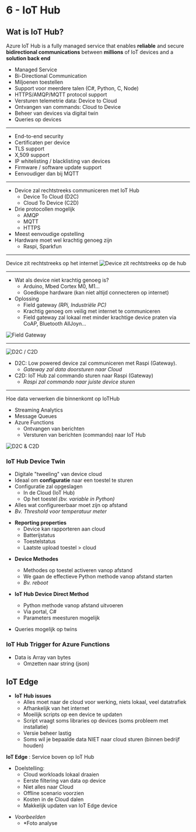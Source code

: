 # 6 - IoT Hub
## Wat is IoT Hub?
Azure IoT Hub is a fully managed service that enables **reliable** and secure **bidirectional communications** between **millions** of IoT devices and a **solution back end**

- Managed Service
- Bi-Directional Communication
- Miljoenen toestellen
- Support voor meerdere talen (C#, Python, C, Node)
- HTTPS/AMQP/MQTT protocol support
- Versturen telemetrie data: Device to Cloud
- Ontvangen van commands: Cloud to Device
- Beheer van devices via digital twin
- Queries op devices
---
- End-to-end security
- Certificaten per device
- TLS support
- X,509 support
- IP whitelisting / blacklisting van devices
- Firmware / software update support
- Eenvoudiger dan bij MQTT
---
- Device zal rechtstreeks communiceren met IoT Hub
  - Device To Cloud (D2C)
  - Cloud To Device (C2D)
- Drie protocollen mogelijk
  - AMQP
  - MQTT
  - HTTPS
- Meest eenvoudige opstelling
- Hardware moet wel krachtig genoeg zijn
  - Raspi, Sparkfun
---
Device zit rechtstreeks op het internet
![Device zit rechtstreeks op de hub](https://i.imgur.com/YAc8Pv8.png)

---
- Wat als device niet krachtig genoeg is?
  - Arduino, Mbed Cortex M0, M1...
  - Goedkope hardware (kan niet altijd connecteren op internet)
- Oplossing
  - Field gateway *(RPi, Industriële PC)*
  - Krachtig genoeg om veilig met internet te communiceren
  - Field gateway zal lokaal met minder krachtige device praten via CoAP, Bluetooth AllJoyn...

![Field Gateway](https://i.imgur.com/sqMdoWf.png)

---
![D2C / C2D](https://i.imgur.com/3RQXsex.png)
- D2C: Low powered device zal communiceren met Raspi (Gateway).
  - *Gateway zal data doorsturen naar Cloud*
- C2D: IoT Hub zal commando sturen naar Raspi (Gateway)
  - *Raspi zal commando naar juiste device sturen*
---
Hoe data verwerken die binnenkomt op IoTHub
- Streaming Analytics
- Message Queues
- Azure Functions
  - Ontvangen van berichten
  - Versturen van berichten (commando) naar IoT Hub

![D2C & C2D](https://i.imgur.com/8TP56YF.png)

### IoT Hub Device Twin
- Digitale "tweeling" van device cloud
- Ideaal om **configuratie** naar een toestel te sturen
- Configuratie zal opgeslagen
  - In de Cloud (IoT Hub)
  - Op het toestel *(bv. variable in Python)*
- Alles wat configureerbaar moet zijn op afstand
- *Bv. Threshold voor temperatuur meter*

+ **Reporting properties**
  + Device kan rapporteren aan cloud
  + Batterijstatus
  + Toestelstatus
  + Laatste upload toestel > cloud

- **Device Methodes**
  - Methodes op toestel activeren vanop afstand
  - We gaan de effectieve Python methode vanop afstand starten
  - *Bv. reboot*

- **IoT Hub Device Direct Method**
  - Python methode vanop afstand uitvoeren
  - Via portal, C#
  - Parameters meesturen mogelijk

+ Queries mogelijk op twins

### IoT Hub Trigger for Azure Functions

- Data is Array van bytes
  - Omzetten naar string (json)

## IoT Edge
- **IoT Hub issues**
  - Alles moet naar de cloud voor werking, niets lokaal, veel datatrafiek
  - Afhankelijk van het internet
  - Moeilijk scripts op een device te updaten
  - Script vraagt soms libraries op devices (soms probleem met installatie)
  - Versie beheer lastig
  - Soms wil je bepaalde data NIET naar cloud sturen (binnen bedrijf houden)

**IoT Edge**
: Service boven op IoT Hub
+ Doelstelling:
  + Cloud workloads lokaal draaien
  + Eerste filtering van data op device
  + Niet alles naar Cloud
  + Offline scenario voorzien
  + Kosten in de Cloud dalen
  + Makkelijk updaten van IoT Edge device

- *Voorbeelden*
  - *Foto analyse 
<!--stackedit_data:
eyJoaXN0b3J5IjpbLTIxMDk5NDA3MzYsLTE4ODMxMDQxMjMsLT
g4NTQ3NjMzNCwzOTk0NTI3NDgsMjA0MjMyNDQ1Nyw5MTkwNTM3
NDEsMTY1NzY1MDQyMyw4NDkwODYyMjksMjAzMTM5MTMxNSwtMT
I5MDQ5OTM5MiwxNTU1NDg3OTg1LC0xMjMxMDkyNjczXX0=
-->